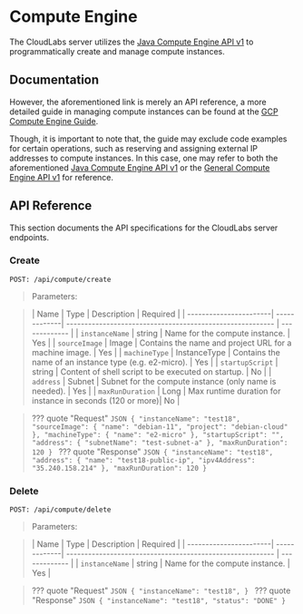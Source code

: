 # Compute Engine

The CloudLabs server utilizes the [Java Compute Engine API v1](https://cloud.google.com/java/docs/reference/google-cloud-compute/latest/com.google.cloud.compute.v1) to programmatically create and manage compute instances.

## Documentation

However, the aforementioned link is merely an API reference, a more detailed guide in managing compute instances can be found at the [GCP Compute Engine Guide](https://cloud.google.com/compute/docs/instances). 

Though, it is important to note that, the guide may exclude code examples for certain operations, such as reserving and assigning external IP addresses to compute instances. In this case, one may refer to both the aforementioned [Java Compute Engine API v1](https://cloud.google.com/java/docs/reference/google-cloud-compute/latest/com.google.cloud.compute.v1) or the [General Compute Engine API v1](https://cloud.google.com/compute/docs/reference/rest/v1) for reference.

## API Reference

This section documents the API specifications for the CloudLabs server endpoints.

### Create
```
POST: /api/compute/create
```
> Parameters:

>| Name                  | Type         | Description                                               | Required      |
| -----------------------| -------------| --------------------------------------------------------- | ------------- |
| `instanceName`         | string       | Name for the compute instance.                            | Yes           |
| `sourceImage`          | Image        | Contains the name and project URL for a machine image.    | Yes           |
| `machineType`          | InstanceType | Contains the name of an instance type (e.g. e2-micro).    | Yes           |
| `startupScript`        | string       | Content of shell script to be executed on startup.        | No            |
| `address`              | Subnet       | Subnet for the compute instance (only name is needed).    | Yes           |
| `maxRunDuration`       | Long         | Max runtime duration for instance in seconds (120 or more)| No            |

>??? quote "Request"
    ```JSON
    {
        "instanceName": "test18",
        "sourceImage": {
            "name": "debian-11",
            "project": "debian-cloud"
        },
        "machineType": {
            "name": "e2-micro"
        },
        "startupScript": "",
        "address": {
            "subnetName": "test-subnet-a"
        },
        "maxRunDuration": 120
    }
    ```
>??? quote "Response"
    ```JSON
    {
        "instanceName": "test18",
        "address": {
            "name": "test18-public-ip",
            "ipv4Address": "35.240.158.214"
        },
        "maxRunDuration": 120
    }
    ```

### Delete
```
POST: /api/compute/delete
```
> Parameters:

>| Name                  | Type         | Description                                               | Required      |
| -----------------------| -------------| --------------------------------------------------------- | ------------- |
| `instanceName`         | string       | Name for the compute instance.                            | Yes           |

>??? quote "Request"
    ```JSON
    {
        "instanceName": "test18",
    }
    ```
>??? quote "Response"
    ```JSON
    {
        "instanceName": "test18",
        "status": "DONE"
    }
    ```
